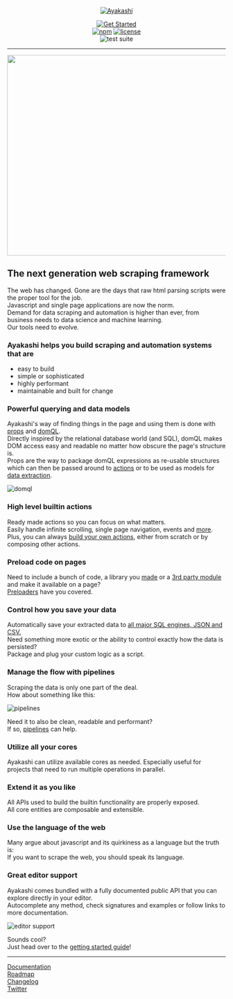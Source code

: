 <p align="center"><a href="https://ayakashi.io" target="_blank" rel="noopener noreferrer"><img src="https://ayakashi.io/assets/img/logo_cropped.png" alt="Ayakashi"></a></p>

<p align="center">
  <a href="https://ayakashi.io/docs/getting_started"><img src="https://img.shields.io/badge/Get-Started-brightgreen.svg" alt="Get Started"></a>
  <br/>
  <a href="https://www.npmjs.com/package/ayakashi"><img src="https://img.shields.io/npm/v/ayakashi.svg?label=version" alt="npm"></a>
  <a href="https://github.com/ayakashi-io/ayakashi/blob/master/LICENSE"><img src="https://img.shields.io/npm/l/ayakashi.svg" alt="license"></a>
  <br/>
  <img src="https://github.com/ayakashi-io/ayakashi/workflows/Test%20Suite/badge.svg" alt="test suite">
</p>

<hr/>

<p align="center"><img width="510" height="463" src="https://ayakashi.io/assets/img/ayakashi_demo-min.gif?raw=true"/></p>

## The next generation web scraping framework

The web has changed. Gone are the days that raw html parsing scripts were the proper tool for the job.  
Javascript and single page applications are now the norm.  
Demand for data scraping and automation is higher than ever,
from business needs to data science and machine learning.  
Our tools need to evolve.

### Ayakashi helps you build scraping and automation systems that are

* easy to build
* simple or sophisticated
* highly performant
* maintainable and built for change

### Powerful querying and data models

Ayakashi's way of finding things in the page and using them is done with [props](https://ayakashi.io/docs/guide/tour.html#props)
and [domQL](https://ayakashi.io/docs/guide/querying-with-domql.html).  
Directly inspired by the relational database world (and SQL), domQL makes
DOM access easy and readable no matter how obscure the page's structure is.  
Props are the way to package domQL expressions as re-usable structures which
can then be passed around to [actions](https://ayakashi.io/docs/guide/tour.html#actions) or to be used as models for [data
extraction](https://ayakashi.io/docs/guide/data-extraction.html).    

![domql](https://ayakashi.io/assets/img/domql.png)

### High level builtin actions

Ready made actions so you can focus on what matters.  
Easily handle infinite scrolling, single page navigation, events
and [more](https://ayakashi.io/docs/reference/builtin-actions.html).  
Plus, you can always [build your own actions](https://ayakashi.io/docs/advanced/creating-your-own-actions.html),
either from scratch or by composing other actions.

### Preload code on pages

Need to include a bunch of code, a library you [made](https://ayakashi.io/docs/advanced/creating-your-own-preloaders.html)
or a [3rd party module](https://ayakashi.io/docs/going_deeper/loading-libraries-as-preloaders.html)
and make it available on a page?  
[Preloaders](https://ayakashi.io/docs/guide/tour.html#preloaders) have you covered.

### Control how you save your data

Automatically save your extracted data
to [all major SQL engines, JSON and CSV.](https://ayakashi.io/docs/guide/builtin-saving-scripts.html)  
Need something more exotic or the ability to control exactly how the data is persisted?  
Package and plug your custom logic as a script.

### Manage the flow with pipelines

Scraping the data is only one part of the deal.  
How about something like this:  

![pipelines](https://ayakashi.io/assets/img/diagram.png)

Need it to also be clean, readable and performant?  
If so, [pipelines](https://ayakashi.io/docs/guide/tour.html#pipelines) can help.

### Utilize all your cores

Ayakashi can utilize available cores as needed. Especially useful for projects that need
to run multiple operations in parallel.

### Extend it as you like

All APIs used to build the builtin functionality are properly exposed.  
All core entities are composable and extensible.

### Use the language of the web

Many argue about javascript and its quirkiness as a language but the truth is:  
If you want to scrape the web, you should speak its language.

### Great editor support

Ayakashi comes bundled with a fully documented public API that you can explore
directly in your editor.  
Autocomplete any method, check signatures and examples or follow links to more documentation.  

![editor support](https://ayakashi.io/assets/img/editor.png)

Sounds cool?  
Just head over to the [getting started guide](https://ayakashi.io/docs/getting_started)!

<hr/>

[Documentation](https://ayakashi.io/docs/getting_started)  
[Roadmap](https://github.com/ayakashi-io/ayakashi/milestones)  
[Changelog](https://changelog.ayakashi.io/)  
[Twitter](https://twitter.com/ayakashi_io)